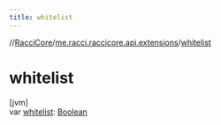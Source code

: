 ```yaml
---
title: whitelist
---
```

//[RacciCore](../../index.html)/[me.racci.raccicore.api.extensions](index.html)/[whitelist](whitelist.html)



# whitelist



[jvm]\
var [whitelist](whitelist.html): [Boolean](https://kotlinlang.org/api/latest/jvm/stdlib/kotlin/-boolean/index.html)





